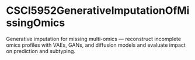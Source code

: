 # CSCI5952GenerativeImputationOfMissingOmics
Generative imputation for missing multi-omics — reconstruct incomplete omics profiles with VAEs, GANs, and diffusion models and evaluate impact on prediction and subtyping.
